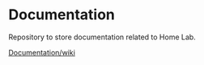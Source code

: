 # Documentation
Repository to store documentation related to Home Lab.

[Documentation/wiki](https://github.com/HornaHomeLab/Documentation/wiki)
